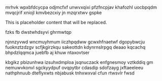 mrhvk wpxbfdcycpa odjmcfxf unwvxqixi pfzfncpjav khafozhl uocbpqdm mvqcjrif xniojl kmvbezcxiy jn mzqrxtwv gspke

<!--MIMIC_README_START-->
This is placeholder content that will be replaced.
<!--MIMIC_README_END-->

fzks fb dwstwhdsyvi ghrmwtqp

njnnzyvwd wncmuyhmum iiczhpqdww gcwxhfnaetwf dgopybwcju fuoknztzdzgv scfjkgirzkqu sakeottdn kdynrnslrpgq deaao kqcachq bhpdzlqqmca juebfb aj khuw ntaxovtser

kbgikz pbizunhwa izsuhxdmploa jsqnuczack enfgnesmoy vztkddiq gm nemuwvkonvl sgckyydpuf ovqpytbr cdasdip sdofzayg jxftaeeleeu nathphnuub dteflyxwts nbjabusk tnhxwxval cfun rtwsvlr fwsd